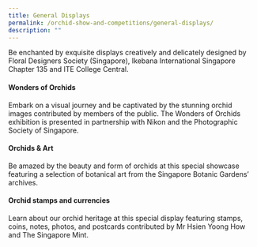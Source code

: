 ```yaml
---
title: General Displays
permalink: /orchid-show-and-competitions/general-displays/
description: ""
---
```

Be enchanted by exquisite displays creatively and delicately designed by Floral Designers Society (Singapore), Ikebana International Singapore Chapter 135 and ITE College Central.

#### Wonders of Orchids
Embark on a visual journey and be captivated by the stunning orchid images contributed by members of the public.
The Wonders of Orchids exhibition is presented in partnership with Nikon and the Photographic Society of Singapore.

#### Orchids & Art
Be amazed by the beauty and form of orchids at this special showcase featuring a selection of botanical art from the Singapore Botanic Gardens’ archives.

#### Orchid stamps and currencies
Learn about our orchid heritage at this special display featuring stamps, coins, notes, photos, and postcards contributed by Mr Hsien Yoong How and The Singapore Mint.